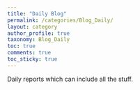 ```yaml
---
title: "Daily Blog"
permalink: /categories/Blog_Daily/
layout: category
author_profile: true
taxonomy: Blog_Daily
toc: true
comments: true
toc_sticky: true
---
```


Daily reports which can include all the stuff.